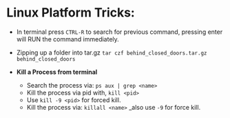# Linux Platform Tricks:

- In terminal press `CTRL-R` to search for previous command, pressing enter will RUN the command immediately.
		
- Zipping up a folder into tar.gz
```tar czf behind_closed_doors.tar.gz behind_closed_doors```

- **Kill a Process from terminal**
   - Search the process via: `ps aux | grep <name>`
   - Kill the process via pid with, `kill <pid>`
   - Use `kill -9 <pid>` for forced kill.
   - Kill the process via: `killall <name>` _also use `-9` for force kill.
